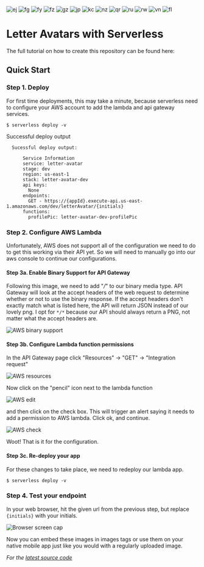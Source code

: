 ![ej](https://www.kcoleman.me/images/avatar_images/ej.png)
![fg](https://www.kcoleman.me/images/avatar_images/fg.png)
![fy](https://www.kcoleman.me/images/avatar_images/fy.png)
![fz](https://www.kcoleman.me/images/avatar_images/fz.png)
![gz](https://www.kcoleman.me/images/avatar_images/gz.png)
![jp](https://www.kcoleman.me/images/avatar_images/jp.png)
![kc](https://www.kcoleman.me/images/avatar_images/kc.png)
![nz](https://www.kcoleman.me/images/avatar_images/nz.png)
![qr](https://www.kcoleman.me/images/avatar_images/qr.png)
![ru](https://www.kcoleman.me/images/avatar_images/ru.png)
![rw](https://www.kcoleman.me/images/avatar_images/rw.png)
![vn](https://www.kcoleman.me/images/avatar_images/vn.png)
![fl](https://www.kcoleman.me/images/avatar_images/fl.png)

# Letter Avatars with Serverless

The full tutorial on how to create this repository can be found here: 

## Quick Start
### Step 1. Deploy
For first time deployments, this may take a minute, because serverless need to configure your AWS account to add the lambda and api gateway services.

`$ serverless deploy -v`

Successful deploy output

```
  Sucessful deploy output:

      Service Information
      service: letter-avatar
      stage: dev
      region: us-east-1
      stack: letter-avatar-dev
      api keys:
        None
      endpoints:
        GET - https://{appId}.execute-api.us-east-1.amazonaws.com/dev/letterAvatar/{initials}
      functions:
        profilePic: letter-avatar-dev-profilePic
```

### Step 2. Configure AWS Lambda
Unfortunately, AWS does not support all of the configuration we need to do to get this working via their API yet.  So we will need to manually go into our aws console to continue our configurations.

#### Step 3a. Enable Binary Support for API Gateway
Following this image, we need to add "*/*" to our binary media type.  API Gateway will look at the accept headers of the web request to determine whether or not to use the binary response.  If the accept headers don't exactly match what is listed here, the API will return JSON instead of our lovely png.  I opt for `*/*` because our API should always return a PNG, not matter what the accept headers are.

![AWS binary support](https://www.kcoleman.me/images/avatar_images/binary_support.png)

#### Step 3b. Configure Lambda function permissions
In the API Gateway page click "Resources" -> "GET" -> "Integration request"

![AWS resources](https://www.kcoleman.me/images/avatar_images/aws_resources.png)

Now click on the "pencil" icon next to the lambda function

![AWS edit](https://www.kcoleman.me/images/avatar_images/aws_edit.png)

and then click on the check box.  This will trigger an alert saying it needs to add a permission to AWS lambda.  Click ok, and continue.

![AWS check](https://www.kcoleman.me/images/avatar_images/aws_check.png)

Woot! That is it for the configuration.

#### Step 3c. Re-deploy your app
For these changes to take place, we need to redeploy our lambda app.

`$ serverless deploy -v`

### Step 4. Test your endpoint

In your web browser, hit the given url from the previous step, but replace `{initials}` with your initials.

![Browser screen cap](https://www.kcoleman.me/images/avatar_images/browser.png)

Now you can embed these images in images tags or use them on your native mobile app just like you would with a regularly uploaded image.

_For the [latest source code](https://github.com/kevincolemaninc/letter-avatar-serverless)_
